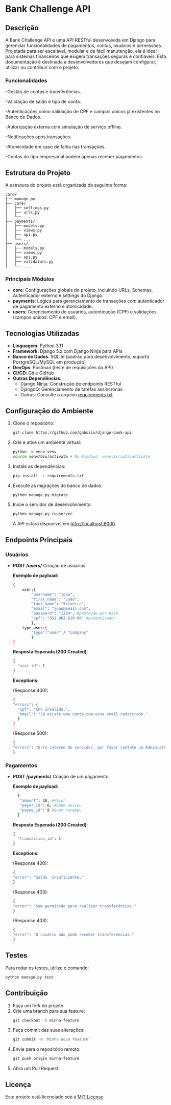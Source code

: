 # Bank Challenge API

## Descrição

A Bank Challenge API é uma API RESTful desenvolvida em Django para gerenciar funcionalidades de pagamentos, contas, usuários e permissões. Projetada para ser escalável, modular e de fácil manutenção, ela é ideal para sistemas financeiros que exigem transações seguras e confiáveis. Esta documentação é destinada a desenvolvedores que desejam configurar, utilizar ou contribuir com o projeto.

### Funcionalidades

-Gestão de contas e transferências.

-Validação de saldo e tipo de conta.

-Autenticações como validação de CPF e campos unicos já existentes no Banco de Dados.

-Autorização externa com simulação de serviço offline.

-Notificações após transações.

-Atomicidade em caso de falha nas transações.

-Contas do tipo empresarial podem apenas receber pagamentos.

## Estrutura do Projeto

A estrutura do projeto está organizada da seguinte forma:

```
core/
├── manage.py
├── core/
│   ├── settings.py
│   ├── urls.py
│   └── ...
├── payments/
│   ├── models.py
│   ├── views.py
│   ├── api.py
│   └── ...
├── users/
│   ├── models.py
│   ├── views.py
│   ├── api.py
│   ├── validators.py
│   └── ...
```

### Principais Módulos

- **core**: Configurações globais do projeto, incluindo URLs, Schemas, Autenticador externo e settings do Django.
- **payments**: Lógica para gerenciamento de transações com autenticador de pagamento externo e atomicidade.
- **users**: Gerenciamento de usuários, autenticação (CPF) e validações (campos unicos: CPF e email).

## Tecnologias Utilizadas

- **Linguagem**: Python 3.11
- **Framework**: Django 5.x com Django Ninja para APIs
- **Banco de Dados**: SQLite (padrão para desenvolvimento; suporta PostgreSQL/MySQL em produção)
- **DevOps**: Postman (teste de requisições da API)
- **CI/CD**: Git e GitHub
- **Outras Dependências**: 
  - Django Ninja: Construção de endpoints RESTful
  - DjangoQ: Gerenciamento de tarefas assíncronas
  - Outras: Consulte o arquivo [requirements.txt](requirements.txt)

## Configuração do Ambiente

1. Clone o repositório:
   ```bash
   git clone https://github.com/gabszin/django-bank-api
   ```

2. Crie e ative um ambiente virtual:
   ```bash
   python -m venv venv
   source venv/bin/activate # No Windows: venv\Scripts\activate
   ```

3. Instale as dependências:
   ```bash
   pip install -r requirements.txt
   ```

4. Execute as migrações do banco de dados:
   ```bash
   python manage.py migrate
   ```

5. Inicie o servidor de desenvolvimento:
   ```bash
   python manage.py runserver
   ```
   A API estará disponível em [http://localhost:8000](http://localhost:8000).

## Endpoints Principais

### Usuários
- **POST /users/**
  Criação de usuários.
  
  **Exemplo de payload:**
  ```bash
  {
      user:{
          "username": "joao",
          "first_name": "João",
          "last_name": "Silveira",
          "email": "joao@email.com",
          "password": "1234", #proteção por hash
          "cpf": "551.963.610-90" #autenticador
          },
      type_user:{
          "type":"user" / "company" 
          }
  }
  ```
  **Resposta Esperada (200 Created)**:
  ```bash
  {
    "user_id": 1
  }
  ```
  **Exceptions:**
  
  (Response 400):
    ```bash
  {
    "errors": {
      "cpf": "CPF Inválido.",
      "email": "Já existe uma conta com esse email cadastrado."
      }
  }
  ```
  (Response 500):
    ```bash
  {
    "errors": "Erro interno do servidor, por favor contate um Administrador"
  }
  ```

### Pagamentos
- **POST /payments/**
  Criação de um pagamento.
  
   **Exemplo de payload:**
  ```bash
    {
     "amount": 10, #Valor
     "payer_id": 6, #Quem enviou
     "payee_id": 8 #Quem recebeu
    }
  ```
  **Resposta Esperada (200 Created)**:
  ```bash
  {
    "transaction_id": 1
  }
  ```
  **Exceptions:**
  
  
  (Response 400):
    ```bash
  {
    "error": "Saldo  Insuficiente."
  }
  ```
  (Response 403):
    ```bash
  {
    "error": "Sem permissão para realizar transferências."
  }
  ```
  (Response 403):
    ```bash
  {
    "error": "O usuário não pode receber transferências."
  }
  ```
    

## Testes

Para rodar os testes, utilize o comando:
```bash
python manage.py test
```

## Contribuição

1. Faça um fork do projeto.
2. Crie uma branch para sua feature:
   ```bash
   git checkout -b minha-feature
   ```
3. Faça commit das suas alterações:
   ```bash
   git commit -m 'Minha nova feature'
   ```
4. Envie para o repositório remoto:
   ```bash
   git push origin minha-feature
   ```
5. Abra um Pull Request.

## Licença

Este projeto está licenciado sob a [MIT License](LICENSE).
